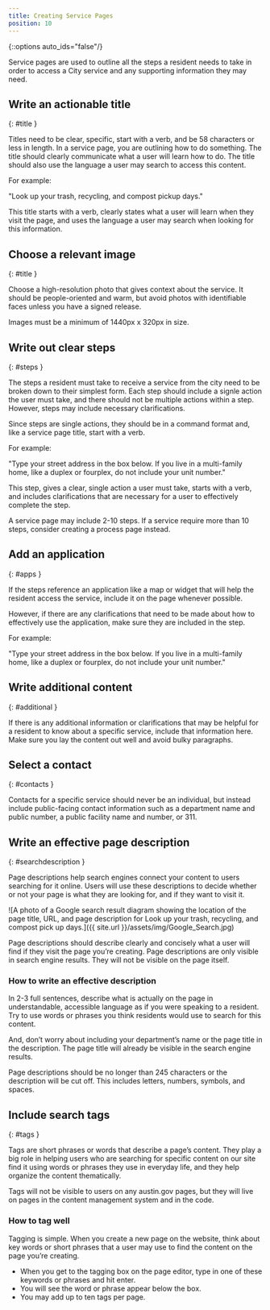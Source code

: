 ```yaml
---
title: Creating Service Pages
position: 10
---
```


{::options auto_ids="false"/}

Service pages are used to outline all the steps a resident needs to take in order to access a City service and any supporting information they may need.

## Write an actionable title
{: #title }

Titles need to be clear, specific, start with a verb, and be 58 characters or less in length. In a service page, you are outlining how to do something. The title should clearly communicate what a user will learn how to do. The title should also use the language a user may search to access this content. 

For example:

"Look up your trash, recycling, and compost pickup days."

This title starts with a verb, clearly states what a user will learn when they visit the page, and uses the language a user may search when looking for this information.

## Choose a relevant image
{: #title }

Choose a high-resolution photo that gives context about the service. It should be people-oriented and warm, but avoid photos with identifiable faces unless you have a signed release. 

Images must be a minimum of 1440px x 320px in size.

## Write out clear steps
{: #steps }

The steps a resident must take to receive a service from the city need to be broken down to their simplest form. Each step should include a signle action the user must take, and there should not be multiple actions within a step. However, steps may include necessary clarifications.

Since steps are single actions, they should be in a command format and, like a service page title, start with a verb. 

For example: 

"Type your street address in the box below. If you live in a multi-family home, like a duplex or fourplex, do not include your unit number."

This step, gives a clear, single action a user must take, starts with a verb, and includes clarifications that are necessary for a user to effectively complete the step.

A service page may include 2-10 steps. If a service require more than 10 steps, consider creating a process page instead.

## Add an application
{: #apps }

If the steps reference an application like a map or widget that will help the resident access the service, include it on the page whenever possible.

However, if there are any clarifications that need to be made about how to effectively use the application, make sure they are included in the step.

For example: 

"Type your street address in the box below. If you live in a multi-family home, like a duplex or fourplex, do not include your unit number."

## Write additional content
{: #additional }

If there is any additional information or clarifications that may be helpful for a resident to know about a specific service, include that information here. Make sure you lay the content out well and avoid bulky paragraphs. 

## Select a contact
{: #contacts }

Contacts for a specific service should never be an individual, but instead include public-facing contact information such as a department name and public number, a public facility name and number, or 311. 

## Write an effective page description
{: #searchdescription }

Page descriptions help search engines connect your content to users searching for it online. Users will use these descriptions to decide whether or not your page is what they are looking for, and if they want to visit it.

![A photo of a Google search result diagram showing the location of the page title, URL, and page description for Look up your trash, recycling, and compost pick up days.]({{ site.url }}/assets/img/Google_Search.jpg)

Page descriptions should describe clearly and concisely what a user will find if they visit the page you’re creating. Page descriptions are only visible in search engine results. They will not be visible on the page itself. 

### How to write an effective description
In 2-3 full sentences, describe what is actually on the page in understandable, accessible language as if you were speaking to a resident. Try to use words or phrases you think residents would use to search for this content. 

And, don’t worry about including your department’s name or the page title in the description. The page title will already be visible in the search engine results. 

Page descriptions should be no longer than 245 characters or the description will be cut off. This includes letters, numbers, symbols, and spaces.

## Include search tags
{: #tags }

Tags are short phrases or words that describe a page’s content. They play a big role in helping users who are searching for specific content on our site find it using words or phrases they use in everyday life, and they help organize the content thematically. 

Tags will not be visible to users on any austin.gov pages, but they will live on pages in the content management system and in the code.

### How to tag well

Tagging is simple. When you create a new page on the website, think about key words or short phrases that a user may use to find the content on the page you’re creating. 

* When you get to the tagging box on the page editor, type in one of these keywords or phrases and hit enter.
* You will see the word or phrase appear below the box. 
* You may add up to ten tags per page.
